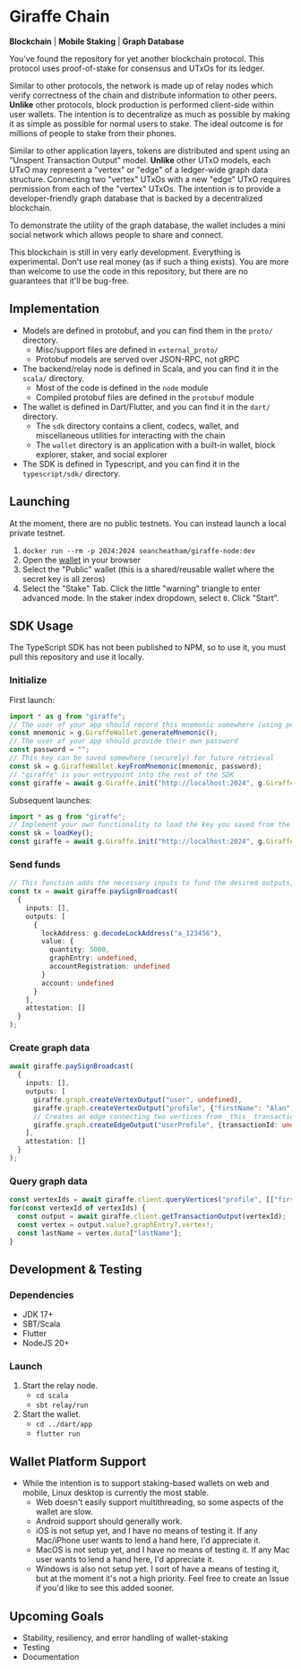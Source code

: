 # Giraffe Chain
**Blockchain** | **Mobile Staking** | **Graph Database**

You've found the repository for yet another blockchain protocol. This protocol uses proof-of-stake for consensus and UTxOs for its ledger.

Similar to other protocols, the network is made up of relay nodes which verify correctness of the chain and distribute information to other peers. **Unlike** other protocols, block production is performed client-side within user wallets. The intention is to decentralize as much as possible by making it as simple as possible for normal users to stake. The ideal outcome is for millions of people to stake from their phones.

Similar to other application layers, tokens are distributed and spent using an "Unspent Transaction Output" model. **Unlike** other UTxO models, each UTxO may represent a "vertex" or "edge" of a ledger-wide graph data structure. Connecting two "vertex" UTxOs with a new "edge" UTxO requires permission from each of the "vertex" UTxOs. The intention is to provide a developer-friendly graph database that is backed by a decentralized blockchain.

To demonstrate the utility of the graph database, the wallet includes a mini social network which allows people to share and connect.

This blockchain is still in very early development. Everything is experimental. Don't use real money (as if such a thing exists). You are more than welcome to use the code in this repository, but there are no guarantees that it'll be bug-free.

## Implementation
- Models are defined in protobuf, and you can find them in the `proto/` directory.
  - Misc/support files are defined in `external_proto/`
  - Protobuf models are served over JSON-RPC, not gRPC
- The backend/relay node is defined in Scala, and you can find it in the `scala/` directory.
  - Most of the code is defined in the `node` module
  - Compiled protobuf files are defined in the `protobuf` module
- The wallet is defined in Dart/Flutter, and you can find it in the `dart/` directory.
  - The `sdk` directory contains a client, codecs, wallet, and miscellaneous utilities for interacting with the chain
  - The `wallet` directory is an application with a built-in wallet, block explorer, staker, and social explorer
- The SDK is defined in Typescript, and you can find it in the `typescript/sdk/` directory.

## Launching
At the moment, there are no public testnets. You can instead launch a local private testnet.
1. `docker run --rm -p 2024:2024 seancheatham/giraffe-node:dev`
1. Open the [wallet](http://localhost:2024) in your browser
1. Select the "Public" wallet (this is a shared/reusable wallet where the secret key is all zeros)
1. Select the "Stake" Tab. Click the little "warning" triangle to enter advanced mode. In the staker index dropdown, select `0`. Click "Start".

## SDK Usage
The TypeScript SDK has not been published to NPM, so to use it, you must pull this repository and use it locally.
### Initialize
First launch:
```ts
import * as g from "giraffe";
// The user of your app should record this mnemonic somewhere (using pen and paper preferably)
const mnemonic = g.GiraffeWallet.generateMnemonic();
// The user of your app should provide their own password
const password = "";
// This key can be saved somewhere (securely) for future retrieval
const sk = g.GiraffeWallet.keyFromMnemonic(mnemonic, password);
// "giraffe" is your entrypoint into the rest of the SDK
const giraffe = await g.Giraffe.init("http://localhost:2024", g.GiraffeWallet.fromSk(sk));
```
Subsequent launches:
```ts
import * as g from "giraffe";
// Implement your own functionality to load the key you saved from the first launch
const sk = loadKey();
const giraffe = await g.Giraffe.init("http://localhost:2024", g.GiraffeWallet.fromSk(sk));
```
### Send funds
```ts
// This function adds the necessary inputs to fund the desired outputs, handles fees, signs, and broadcasts the transaction.
const tx = await giraffe.paySignBroadcast(
  {
    inputs: [],
    outputs: [
      {
        lockAddress: g.decodeLockAddress("a_123456"),
        value: {
          quantity: 5000,
          graphEntry: undefined,
          accountRegistration: undefined
        }
        account: undefined
      }
    ],
    attestation: []
  }
);
```
### Create graph data
```ts
await giraffe.paySignBroadcast(
  {
    inputs: [],
    outputs: [
      giraffe.graph.createVertexOutput("user", undefined),
      giraffe.graph.createVertexOutput("profile", {"firstName": "Alan", "lastName": "Turing"})
      // Creates an edge connecting two vertices from _this_ transaction
      giraffe.graph.createEdgeOutput("userProfile", {transactionId: undefined, index: 1}, {transactionId: undefined, index: 0}, {})
    ],
    attestation: []
  }
);
```
### Query graph data
```ts
const vertexIds = await giraffe.client.queryVertices("profile", [["firstName", "==", "Alan"]]);
for(const vertexId of vertexIds) {
  const output = await giraffe.client.getTransactionOutput(vertexId);
  const vertex = output.value?.graphEntry?.vertex!;
  const lastName = vertex.data["lastName"];
}
```

## Development & Testing
### Dependencies
- JDK 17+
- SBT/Scala
- Flutter
- NodeJS 20+

### Launch
1. Start the relay node.
    - `cd scala`
    - `sbt relay/run`
1. Start the wallet.
    - `cd ../dart/app`
    - `flutter run`

## Wallet Platform Support
- While the intention is to support staking-based wallets on web and mobile, Linux desktop is currently the most stable.
  - Web doesn't easily support multithreading, so some aspects of the wallet are slow.
  - Android support should generally work.
  - iOS is not setup yet, and I have no means of testing it. If any Mac/iPhone user wants to lend a hand here, I'd appreciate it.
  - MacOS is not setup yet, and I have no means of testing it. If any Mac user wants to lend a hand here, I'd appreciate it.
  - Windows is also not setup yet. I sort of have a means of testing it, but at the moment it's not a high priority. Feel free to create an Issue if you'd like to see this added sooner.

## Upcoming Goals
- Stability, resiliency, and error handling of wallet-staking
- Testing
- Documentation
